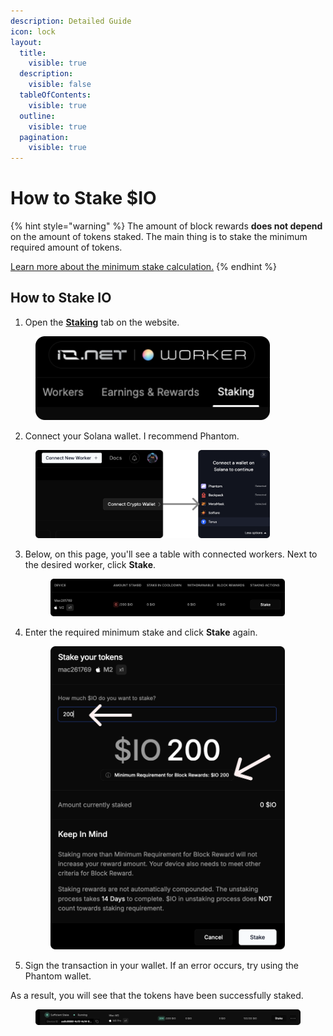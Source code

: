 ```yaml
---
description: Detailed Guide
icon: lock
layout:
  title:
    visible: true
  description:
    visible: false
  tableOfContents:
    visible: true
  outline:
    visible: true
  pagination:
    visible: true
---
```


# How to Stake $IO

{% hint style="warning" %}
The amount of block rewards **does not depend** on the amount of tokens staked. The main thing is to stake the minimum required amount of tokens.

[Learn more about the minimum stake calculation.](calculation.md)
{% endhint %}

## How to Stake IO

1. Open the [**Staking**](https://worker.io.net/worker/integrated-staking) tab on the website.

<figure><img src=".gitbook/assets/st1 (1).png" alt="" width="375"><figcaption></figcaption></figure>

2. Connect your Solana wallet. I recommend Phantom.

<figure><img src=".gitbook/assets/st2 (3).png" alt="" width="375"><figcaption></figcaption></figure>

3.  Below, on this page, you'll see a table with connected workers. Next to the desired worker, click **Stake**.

    <figure><img src=".gitbook/assets/st3.png" alt="" width="375"><figcaption></figcaption></figure>
4.  Enter the required minimum stake and click **Stake** again.

    <figure><img src=".gitbook/assets/st4.png" alt="" width="375"><figcaption></figcaption></figure>
5. Sign the transaction in your wallet. If an error occurs, try using the Phantom wallet.

As a result, you will see that the tokens have been successfully staked.

<figure><img src=".gitbook/assets/unstake.png" alt=""><figcaption></figcaption></figure>

